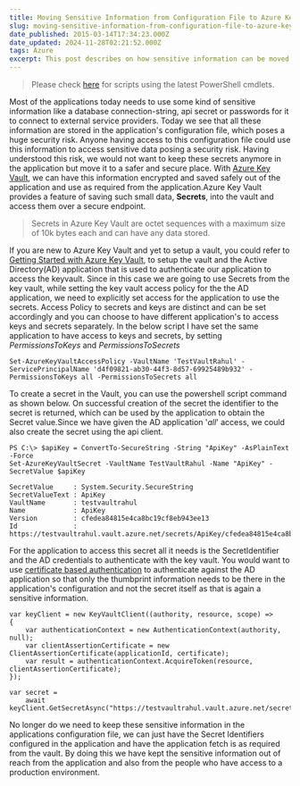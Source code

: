 ```yaml
---
title: Moving Sensitive Information from Configuration File to Azure Key Vault
slug: moving-sensitive-information-from-configuration-file-to-azure-key-vault
date_published: 2015-03-14T17:34:23.000Z
date_updated: 2024-11-28T02:21:52.000Z
tags: Azure
excerpt: This post describes on how sensitive information can be moved out of application's configuration's file to azure key vault.
---
```


> Please check [here](__GHOST_URL__/blog/how-the-deprecation-of-switch-azuremode-affects-azure-key-vault/) for scripts using the latest PowerShell cmdlets.

Most of the applications today needs to use some kind of sensitive information like a database connection-string, api secret or passwords for it to connect to external service providers. Today we see that all these information are stored in the application's configuration file, which poses a huge security risk. Anyone having access to this configuration file could use this information to access sensitive data posing a security risk. Having understood this risk, we would not want to keep these secrets anymore in the application but move it to a safer and secure place. With [Azure Key Vault](__GHOST_URL__/blog/getting-started-with-azure-key-vault/), we can have this information encrypted and saved safely out of the application and use as required from the application.Azure Key Vault provides a feature of saving such small data, **Secrets**, into the vault and access them over a secure endpoint.

> Secrets in Azure Key Vault are octet sequences with a maximum size of 10k bytes each and can have any data stored.

If you are new to Azure Key Vault and yet to setup a vault, you could refer to [Getting Started with Azure Key Vault](__GHOST_URL__/blog/getting-started-with-azure-key-vault/), to setup the vault and the Active Directory(AD) application that is used to authenticate our application to access the keyvault. Since in this case we are going to use Secrets from the key vault, while setting the key vault access policy for the the AD application, we need to explicitly set access for the application to use the secrets. Access Policy to secrets and keys are distinct and can be set accordingly and you can choose to have different application's to access keys and secrets separately. In the below script I have set the same application to have access to keys and secrets, by setting *PermissionsToKeys* and *PermissionsToSecrets*

    Set-AzureKeyVaultAccessPolicy -VaultName 'TestVaultRahul' -ServicePrincipalName 'd4f09821-ab30-44f3-8d57-69925489b932' -PermissionsToKeys all -PermissionsToSecrets all
    

To create a secret in the Vault, you can use the powershell script command as shown below. On successful creation of the secret the identifier to the secret is returned, which can be used by the application to obtain the Secret value.Since we have given the AD application '*all*' access, we could also create the secret using the api client.

    PS C:\> $apiKey = ConvertTo-SecureString -String "ApiKey" -AsPlainText -Force
    Set-AzureKeyVaultSecret -VaultName TestVaultRahul -Name "ApiKey" -SecretValue $apiKey
    
    SecretValue     : System.Security.SecureString
    SecretValueText : ApiKey
    VaultName       : testvaultrahul
    Name            : ApiKey
    Version         : cfedea84815e4ca8bc19cf8eb943ee13
    Id              : https://testvaultrahul.vault.azure.net/secrets/ApiKey/cfedea84815e4ca8bc19cf8eb943ee13
    

For the application to access this secret all it needs is the SecretIdentifier and the AD credentials to authenticate with the key vault. You would want to use [certificate based authentication](__GHOST_URL__/blog/authenticating-a-client-application-with-azure-key-vault/) to authenticate against the AD application so that only the thumbprint information needs to be there in the application's configuration and not the secret itself as that is again a sensitive information.

    var keyClient = new KeyVaultClient((authority, resource, scope) =>
    {
        var authenticationContext = new AuthenticationContext(authority, null);
        var clientAssertionCertificate = new ClientAssertionCertificate(applicationId, certificate);
        var result = authenticationContext.AcquireToken(resource, clientAssertionCertificate);
    });
    
    var secret =
        await keyClient.GetSecretAsync("https://testvaultrahul.vault.azure.net/secrets/ApiKey/cfedea84815e4ca8bc19cf8eb943ee13");
    

No longer do we need to keep these sensitive information in the applications configuration file, we can just have the Secret Identifiers configured in the application and have the application fetch is as required from the vault. By doing this we have kept the sensitive information out of reach from the application and also from the people who have access to a production environment.
